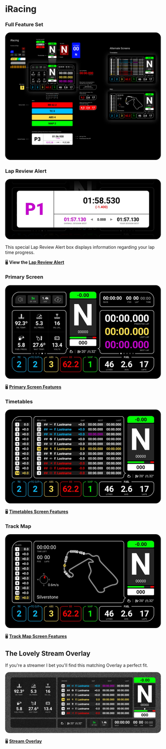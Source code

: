 # iRacing

### Full Feature Set

![Full Feature Set](../images/AllFeatures-iRacing.jpg)

### Lap Review Alert

[![Lap Review Alert](../images/QualiLapReview.jpg)](quali-iracing.md)

This special Lap Review Alert box displays information regarding your lap time progress.

🖥 **View the [Lap Review Alert](quali-iracing.md)**

### Primary Screen

[![Primary Screen](../images/Primary-iRacing.jpg)](primary-iracing.md)

🖥 **[Primary Screen Features](primary-iracing.md)**

### Timetables
[![Timetables](../images/AlternateTimetables-iRacing.jpg)](timetables-iracing.md)

🖥 **[Timetables Screen Features](timetables-iracing.md)** 


### Track Map
[![Primary Screen](../images/AlternateMap-iRacing.jpg)](track-map-iracing.md)

🖥 **[Track Map Screen Features](track-map-iracing.md)**

## The Lovely Stream Overlay
If you're a streamer I bet you'll find this matching Overlay a perfect fit. 

[![Lovely Overlay](../images/Overlay-iRacing.jpg)](overlay-iracing.md)

🖥 **[Stream Overlay](overlay-iracing.md)**
